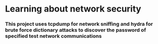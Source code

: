 # Learning about network security
### This project uses tcpdump for network sniffing and hydra for brute force dictionary attacks to discover the password of specified test network communications
